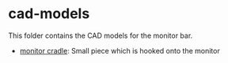 # cad-models

This folder contains the CAD models for the monitor bar.

- [monitor cradle](monitor-cradle.stl): Small piece which is hooked onto the monitor